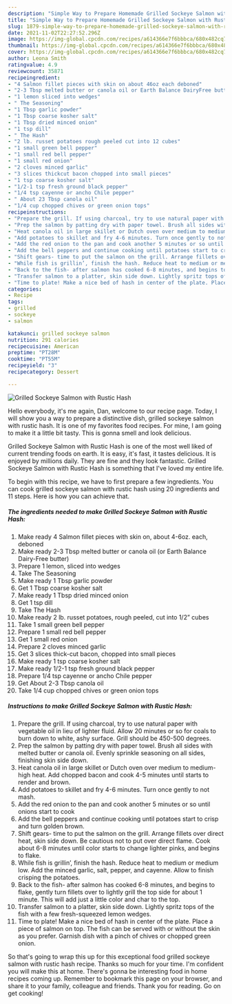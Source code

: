 ```yaml
---
description: "Simple Way to Prepare Homemade Grilled Sockeye Salmon with Rustic Hash"
title: "Simple Way to Prepare Homemade Grilled Sockeye Salmon with Rustic Hash"
slug: 1879-simple-way-to-prepare-homemade-grilled-sockeye-salmon-with-rustic-hash
date: 2021-11-02T22:27:52.296Z
image: https://img-global.cpcdn.com/recipes/a614366e7f6bbbca/680x482cq70/grilled-sockeye-salmon-with-rustic-hash-recipe-main-photo.jpg
thumbnail: https://img-global.cpcdn.com/recipes/a614366e7f6bbbca/680x482cq70/grilled-sockeye-salmon-with-rustic-hash-recipe-main-photo.jpg
cover: https://img-global.cpcdn.com/recipes/a614366e7f6bbbca/680x482cq70/grilled-sockeye-salmon-with-rustic-hash-recipe-main-photo.jpg
author: Leona Smith
ratingvalue: 4.9
reviewcount: 35871
recipeingredient:
- "4 Salmon fillet pieces with skin on about 46oz each deboned"
- "2-3 Tbsp melted butter or canola oil or Earth Balance DairyFree butter"
- "1 lemon sliced into wedges"
- " The Seasoning"
- "1 Tbsp garlic powder"
- "1 Tbsp coarse kosher salt"
- "1 Tbsp dried minced onion"
- "1 tsp dill"
- " The Hash"
- "2 lb. russet potatoes rough peeled cut into 12 cubes"
- "1 small green bell pepper"
- "1 small red bell pepper"
- "1 small red onion"
- "2 cloves minced garlic"
- "3 slices thickcut bacon chopped into small pieces"
- "1 tsp coarse kosher salt"
- "1/2-1 tsp fresh ground black pepper"
- "1/4 tsp cayenne or ancho Chile pepper"
- " About 23 Tbsp canola oil"
- "1/4 cup chopped chives or green onion tops"
recipeinstructions:
- "Prepare the grill. If using charcoal, try to use natural paper with vegetable oil in lieu of lighter fluid. Allow 20 minutes or so for coals to burn down to white, ashy surface. Grill should be 450-500 degrees."
- "Prep the salmon by patting dry with paper towel. Brush all sides with melted butter or canola oil. Evenly sprinkle seasoning on all sides, finishing skin side down."
- "Heat canola oil in large skillet or Dutch oven over medium to medium-high heat. Add chopped bacon and cook 4-5 minutes until starts to render and brown."
- "Add potatoes to skillet and fry 4-6 minutes. Turn once gently to not mash."
- "Add the red onion to the pan and cook another 5 minutes or so until onions start to cook"
- "Add the bell peppers and continue cooking until potatoes start to crisp and turn golden brown."
- "Shift gears- time to put the salmon on the grill. Arrange fillets over direct heat, skin side down. Be cautious not to put over direct flame. Cook about 6-8 minutes until color starts to change lighter pinks, and begins to flake."
- "While fish is grillin’, finish the hash. Reduce heat to medium or medium low. Add the minced garlic, salt, pepper, and cayenne. Allow to finish crisping the potatoes."
- "Back to the fish- after salmon has cooked 6-8 minutes, and begins to flake, gently turn fillets over to lightly grill the top side for about 1 minute. This will add just a little color and char to the top."
- "Transfer salmon to a platter, skin side down. Lightly spritz tops of the fish with a few fresh-squeezed lemon wedges."
- "Time to plate! Make a nice bed of hash in center of the plate. Place a piece of salmon on top. The fish can be served with or without the skin as you prefer. Garnish dish with a pinch of chives or chopped green onion."
categories:
- Recipe
tags:
- grilled
- sockeye
- salmon

katakunci: grilled sockeye salmon 
nutrition: 291 calories
recipecuisine: American
preptime: "PT28M"
cooktime: "PT55M"
recipeyield: "3"
recipecategory: Dessert

---
```



![Grilled Sockeye Salmon with Rustic Hash](https://img-global.cpcdn.com/recipes/a614366e7f6bbbca/680x482cq70/grilled-sockeye-salmon-with-rustic-hash-recipe-main-photo.jpg)

Hello everybody, it's me again, Dan, welcome to our recipe page. Today, I will show you a way to prepare a distinctive dish, grilled sockeye salmon with rustic hash. It is one of my favorites food recipes. For mine, I am going to make it a little bit tasty. This is gonna smell and look delicious.



Grilled Sockeye Salmon with Rustic Hash is one of the most well liked of current trending foods on earth. It is easy, it's fast, it tastes delicious. It is enjoyed by millions daily. They are fine and they look fantastic. Grilled Sockeye Salmon with Rustic Hash is something that I've loved my entire life.


To begin with this recipe, we have to first prepare a few ingredients. You can cook grilled sockeye salmon with rustic hash using 20 ingredients and 11 steps. Here is how you can achieve that.

<!--inarticleads1-->

##### The ingredients needed to make Grilled Sockeye Salmon with Rustic Hash:

1. Make ready 4 Salmon fillet pieces with skin on, about 4-6oz. each, deboned
1. Make ready 2-3 Tbsp melted butter or canola oil (or Earth Balance Dairy-Free butter)
1. Prepare 1 lemon, sliced into wedges
1. Take  The Seasoning
1. Make ready 1 Tbsp garlic powder
1. Get 1 Tbsp coarse kosher salt
1. Make ready 1 Tbsp dried minced onion
1. Get 1 tsp dill
1. Take  The Hash
1. Make ready 2 lb. russet potatoes, rough peeled, cut into 1/2” cubes
1. Take 1 small green bell pepper
1. Prepare 1 small red bell pepper
1. Get 1 small red onion
1. Prepare 2 cloves minced garlic
1. Get 3 slices thick-cut bacon, chopped into small pieces
1. Make ready 1 tsp coarse kosher salt
1. Make ready 1/2-1 tsp fresh ground black pepper
1. Prepare 1/4 tsp cayenne or ancho Chile pepper
1. Get  About 2-3 Tbsp canola oil
1. Take 1/4 cup chopped chives or green onion tops




<!--inarticleads2-->

##### Instructions to make Grilled Sockeye Salmon with Rustic Hash:

1. Prepare the grill. If using charcoal, try to use natural paper with vegetable oil in lieu of lighter fluid. Allow 20 minutes or so for coals to burn down to white, ashy surface. Grill should be 450-500 degrees.
1. Prep the salmon by patting dry with paper towel. Brush all sides with melted butter or canola oil. Evenly sprinkle seasoning on all sides, finishing skin side down.
1. Heat canola oil in large skillet or Dutch oven over medium to medium-high heat. Add chopped bacon and cook 4-5 minutes until starts to render and brown.
1. Add potatoes to skillet and fry 4-6 minutes. Turn once gently to not mash.
1. Add the red onion to the pan and cook another 5 minutes or so until onions start to cook
1. Add the bell peppers and continue cooking until potatoes start to crisp and turn golden brown.
1. Shift gears- time to put the salmon on the grill. Arrange fillets over direct heat, skin side down. Be cautious not to put over direct flame. Cook about 6-8 minutes until color starts to change lighter pinks, and begins to flake.
1. While fish is grillin’, finish the hash. Reduce heat to medium or medium low. Add the minced garlic, salt, pepper, and cayenne. Allow to finish crisping the potatoes.
1. Back to the fish- after salmon has cooked 6-8 minutes, and begins to flake, gently turn fillets over to lightly grill the top side for about 1 minute. This will add just a little color and char to the top.
1. Transfer salmon to a platter, skin side down. Lightly spritz tops of the fish with a few fresh-squeezed lemon wedges.
1. Time to plate! Make a nice bed of hash in center of the plate. Place a piece of salmon on top. The fish can be served with or without the skin as you prefer. Garnish dish with a pinch of chives or chopped green onion.




So that's going to wrap this up for this exceptional food grilled sockeye salmon with rustic hash recipe. Thanks so much for your time. I'm confident you will make this at home. There's gonna be interesting food in home recipes coming up. Remember to bookmark this page on your browser, and share it to your family, colleague and friends. Thank you for reading. Go on get cooking!
